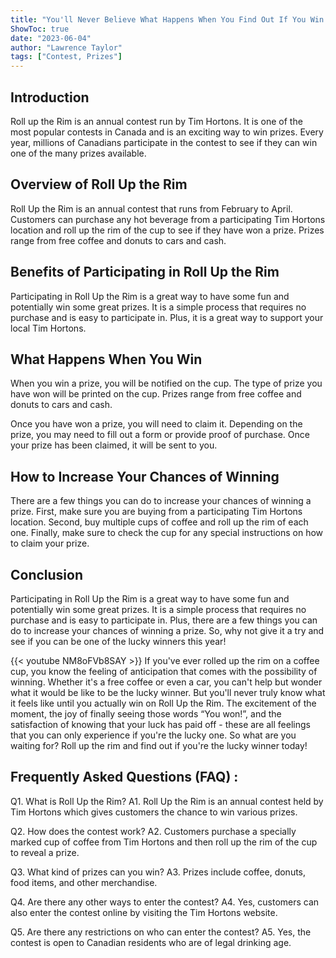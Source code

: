```yaml
---
title: "You'll Never Believe What Happens When You Find Out If You Win on Roll Up the Rim!"
ShowToc: true 
date: "2023-06-04"
author: "Lawrence Taylor" 
tags: ["Contest, Prizes"]
---
```

## Introduction

Roll up the Rim is an annual contest run by Tim Hortons. It is one of the most popular contests in Canada and is an exciting way to win prizes. Every year, millions of Canadians participate in the contest to see if they can win one of the many prizes available.

## Overview of Roll Up the Rim

Roll Up the Rim is an annual contest that runs from February to April. Customers can purchase any hot beverage from a participating Tim Hortons location and roll up the rim of the cup to see if they have won a prize. Prizes range from free coffee and donuts to cars and cash.

## Benefits of Participating in Roll Up the Rim

Participating in Roll Up the Rim is a great way to have some fun and potentially win some great prizes. It is a simple process that requires no purchase and is easy to participate in. Plus, it is a great way to support your local Tim Hortons.

## What Happens When You Win

When you win a prize, you will be notified on the cup. The type of prize you have won will be printed on the cup. Prizes range from free coffee and donuts to cars and cash.

Once you have won a prize, you will need to claim it. Depending on the prize, you may need to fill out a form or provide proof of purchase. Once your prize has been claimed, it will be sent to you.

## How to Increase Your Chances of Winning

There are a few things you can do to increase your chances of winning a prize. First, make sure you are buying from a participating Tim Hortons location. Second, buy multiple cups of coffee and roll up the rim of each one. Finally, make sure to check the cup for any special instructions on how to claim your prize.

## Conclusion

Participating in Roll Up the Rim is a great way to have some fun and potentially win some great prizes. It is a simple process that requires no purchase and is easy to participate in. Plus, there are a few things you can do to increase your chances of winning a prize. So, why not give it a try and see if you can be one of the lucky winners this year!

{{< youtube NM8oFVb8SAY >}} 
If you've ever rolled up the rim on a coffee cup, you know the feeling of anticipation that comes with the possibility of winning. Whether it's a free coffee or even a car, you can't help but wonder what it would be like to be the lucky winner. But you'll never truly know what it feels like until you actually win on Roll Up the Rim. The excitement of the moment, the joy of finally seeing those words “You won!”, and the satisfaction of knowing that your luck has paid off - these are all feelings that you can only experience if you're the lucky one. So what are you waiting for? Roll up the rim and find out if you're the lucky winner today!

## Frequently Asked Questions (FAQ) :
Q1. What is Roll Up the Rim?
A1. Roll Up the Rim is an annual contest held by Tim Hortons which gives customers the chance to win various prizes.

Q2. How does the contest work?
A2. Customers purchase a specially marked cup of coffee from Tim Hortons and then roll up the rim of the cup to reveal a prize.

Q3. What kind of prizes can you win?
A3. Prizes include coffee, donuts, food items, and other merchandise.

Q4. Are there any other ways to enter the contest?
A4. Yes, customers can also enter the contest online by visiting the Tim Hortons website.

Q5. Are there any restrictions on who can enter the contest?
A5. Yes, the contest is open to Canadian residents who are of legal drinking age.


